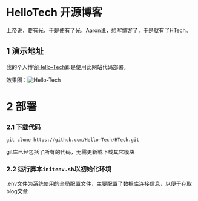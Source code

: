 # HelloTech 开源博客

上帝说，要有光，于是便有了光，Aaron说，想写博客了，于是就有了HTech。

## 1 演示地址

我的个人博客[Hello-Tech](http://www.hellotech.mobi)即是使用此网站代码部署。

效果图：![Hello-Tech](https://github.com/Hello-Tech/HelloTech/raw/dev/doc/images/hellotech-blog-screenshot.png)

# 2 部署

### 2.1 下载代码
```
git clone https://github.com/Hello-Tech/HTech.git
```

git库已经包括了所有的代码，无需更新或下载其它模块

### 2.2 运行脚本`initenv.sh`以初始化环境

.env文件为系统使用的全局配置文件，主要配置了数据库连接信息，以便于存取blog文章
